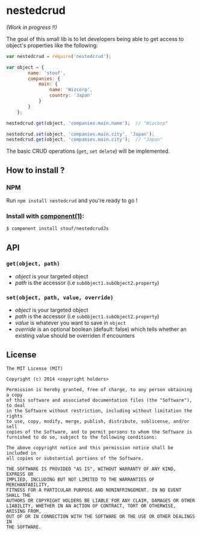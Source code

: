 # nestedcrud

*(Work in progress !!)*

The goal of this small lib is to let developers being able to get access to object's properties like the following:

```javascript
var nestedcrud = require('nestedcrud');

var object = {
		name: 'stouf',
		companies: {
			main: {
				name: 'Wizcorp',
				country: 'Japan'
			}
		}
	};

nestedcrud.get(object, 'companies.main.name');  // "Wizcorp"

nestedcrud.set(object, 'companies.main.city', 'Japan');
nestedcrud.get(object, 'companies.main.city');	// "Japan"
```

The basic CRUD operations (`get`, `set` `delete`) will be implemented.






## How to install ?

### NPM

Run `npm install nestedcrud` and you're ready to go !


### Install with [component(1)](http://component.io):

```bash
$ component install stouf/nestedcrudJs
```








## API


### `get(object, path)`

- *object* is your targeted object
- *path* is the accessor (i.e `subObject1.subObject2.property`)


### `set(object, path, value, override)`

- *object* is your targeted object
- *path* is the accessor (i.e `subObject1.subObject2.property`)
- *value* is whatever you want to save in `object`
- *override* is an optional boolean (default: false) which tells whether an existing value should be overriden if
   encounters





## License

	The MIT License (MIT)

	Copyright (c) 2014 <copyright holders>

	Permission is hereby granted, free of charge, to any person obtaining a copy
	of this software and associated documentation files (the "Software"), to deal
	in the Software without restriction, including without limitation the rights
	to use, copy, modify, merge, publish, distribute, sublicense, and/or sell
	copies of the Software, and to permit persons to whom the Software is
	furnished to do so, subject to the following conditions:

	The above copyright notice and this permission notice shall be included in
	all copies or substantial portions of the Software.

	THE SOFTWARE IS PROVIDED "AS IS", WITHOUT WARRANTY OF ANY KIND, EXPRESS OR
	IMPLIED, INCLUDING BUT NOT LIMITED TO THE WARRANTIES OF MERCHANTABILITY,
	FITNESS FOR A PARTICULAR PURPOSE AND NONINFRINGEMENT. IN NO EVENT SHALL THE
	AUTHORS OR COPYRIGHT HOLDERS BE LIABLE FOR ANY CLAIM, DAMAGES OR OTHER
	LIABILITY, WHETHER IN AN ACTION OF CONTRACT, TORT OR OTHERWISE, ARISING FROM,
	OUT OF OR IN CONNECTION WITH THE SOFTWARE OR THE USE OR OTHER DEALINGS IN
	THE SOFTWARE.

